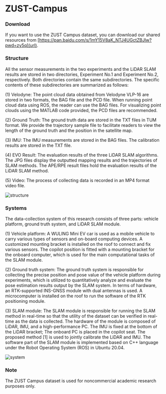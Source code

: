 # ZUST-Campus

### Download

If you want to use the ZUST Campus dataset, you can download our shared resources from [https://pan.baidu.com/s/1mY15V8aK_NTJ4UGctZBJlw?pwd=zy5q](url).

### Structure

All the sensor measurements in the two experiments and the LiDAR SLAM results are stored in two directories, Experiment No.1 and Experiment No.2, respectively. Both directories contain the same subdirectories. The specific contents of these subdirectories are summarized as follows:

(1) Velodyne: The point cloud data obtained from Velodyne VLP-16 are stored in two formats, the BAG file and the PCD file. When running point cloud data using ROS, the reader can use the BAG files. For visualizing point clouds using the MATLAB code provided, the PCD files are recommended.

(2) Ground Truth: The ground truth data are stored in the TXT files in TUM format. We provide the trajectory sample file to facilitate readers to view the length of the ground truth and the position in the satellite map.

(3) IMU: The IMU measurements are stored in the BAG files. The calibration results are stored in the TXT file.

(4) EVO Result: The evaluation results of the three LiDAR SLAM algorithms. The JPG files display the outputted mapping results and the trajectories of SLAM methods. The APE/RPE result files hold the evaluation results of the LiDAR SLAM method.

(5) Video: The process of collecting data is recorded in an MP4 format video file.

![structure](https://github.com/GPumaLee/ZUST-Campus/assets/160859920/791d931a-94d8-4bd0-9b3f-d8962a3cdfc4)


### Systems

The data-collection system of this research consists of three parts: vehicle platform, ground truth system, and LiDAR SLAM module.

(1) Vehicle platform: A WULING Mini EV car is used as a mobile vehicle to carry various types of sensors and on-board computing devices. A customized mounting bracket is installed on the roof to connect and fix various sensors. The copilot position is fitted with a mounting bracket for the onboard computer, which is used for the main computational tasks of the SLAM module.

(2) Ground truth system: The ground truth system is responsible for collecting the precise position and pose value of the vehicle platform during experiments, which is utilized to quantitatively analyze and evaluate the pose estimation results output by the SLAM system. In terms of hardware, an RTK-supported INS-GNSS module with dual antennas is used. A microcomputer is installed on the roof to run the software of the RTK positioning module.

(3) SLAM module: The SLAM module is responsible for running the SLAM method in real-time so that the utility of the dataset can be verified in real-time as the data is collected. The hardware of the module is composed of LiDAR, IMU, and a high-performance PC. The IMU is fixed at the bottom of the LiDAR bracket; The onboard PC is placed in the copilot seat. The proposed method [1] is used to jointly calibrate the LiDAR and IMU. The software part of the SLAM module is implemented based on C++ language under the Robot Operating System (ROS) in Ubuntu 20.04.

![system](https://github.com/GPumaLee/ZUST-Campus/assets/160859920/d8a671df-89dc-46e4-82f7-f59850471d8b)

### Note

The ZUST Campus  dataset is used for noncommercial academic research purposes only.
